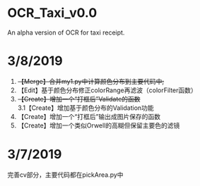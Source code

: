 # OCR_Taxi_v0.0
An alpha version of OCR for taxi receipt.

# 3/8/2019
1. ~~【Merge】合并my1.py中计算颜色分布到主要代码中;~~
2. 【Edit】基于颜色分布修正colorRange再滤波（colorFilter函数）
3. ~~【Create】增加一个“打框后”Validate的函数~~<br>
3.1【Create】增加基于颜色分布的Validation功能
4. 【Create】增加一个“打框后”输出成图片保存的函数
5. 【Create】增加一个类似Orwell的高糊但保留主要色的滤镜

# 3/7/2019
完善cv部分，主要代码都在pickArea.py中



